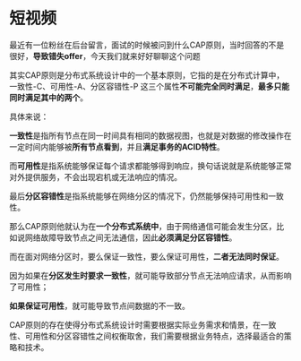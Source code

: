 # 短视频

最近有一位粉丝在后台留言，面试的时候被问到什么CAP原则，当时回答的不是很好，**导致错失offer**，今天我们就来好好聊聊这个问题



其实CAP原则是分布式系统设计中的一个基本原则，它指的是在分布式计算中，一致性-C、可用性-A、分区容错性-P 这三个属性**不可能完全同时满足**，**最多只能同时满足其中的两个**。



具体来说：



**一致性**是指所有节点在同一时间具有相同的数据视图，也就是对数据的修改操作在一定时间内能够被**所有节点看到**，并且**满足事务的ACID特性**。



而**可用性**是指系统能够保证每个请求都能够得到响应，换句话说就是系统能够正常对外提供服务，不会出现宕机或无法响应的情况。



最后**分区容错性**是指系统能够在网络分区的情况下，仍然能够保持可用性和一致性。



那么CAP原则他就认为在**一个分布式系统中**，由于网络通信可能会发生分区，比如说网络故障导致节点之间无法通信，因此**必须满足分区容错性**。



而在面对网络分区时，要么保证一致性，要么保证可用性，**二者无法同时保证**。



因为如果在**分区发生时要求一致性**，就可能导致部分节点无法响应请求，从而影响了可用性；



**如果保证可用性**，就可能导致节点间数据的不一致。



CAP原则的存在使得分布式系统设计时需要根据实际业务需求和情景，在一致性、可用性和分区容错性之间权衡取舍，我们需要根据业务特点，选择最适合的策略和技术。



